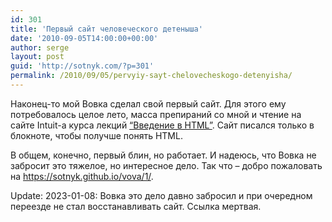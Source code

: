 ```yaml
---
id: 301
title: 'Первый сайт человеческого детеныша'
date: '2010-09-05T14:00:00+00:00'
author: serge
layout: post
guid: 'http://sotnyk.com/?p=301'
permalink: /2010/09/05/pervyiy-sayt-chelovecheskogo-detenyisha/
---
```


Наконец-то мой Вовка сделал свой первый сайт. Для этого ему потребовалось целое лето, масса препираний со мной и чтение на сайте Intuit-a курса лекций [“Введение в HTML”](http://www.intuit.ru/department/internet/htmlintro/). Сайт писался только в блокноте, чтобы получше понять HTML.

В общем, конечно, первый блин, но работает. И надеюсь, что Вовка не забросит это тяжелое, но интересное дело. Так что – добро пожаловать на https://sotnyk.github.io/vova/1/.

Update: 2023-01-08: Вовка это дело давно забросил и при очередном переезде не стал восстанавливать сайт. Ссылка мертвая.